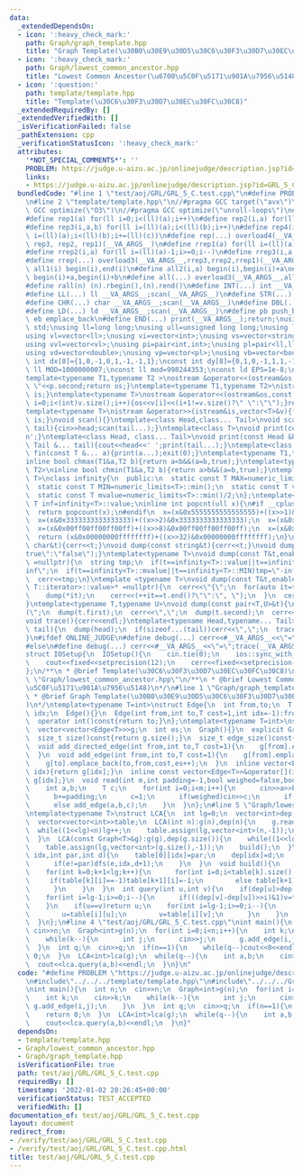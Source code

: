 ```yaml
---
data:
  _extendedDependsOn:
  - icon: ':heavy_check_mark:'
    path: Graph/graph_template.hpp
    title: "Graph Template(\u30B0\u30E9\u30D5\u30C6\u30F3\u30D7\u30EC\u30FC\u30C8)"
  - icon: ':heavy_check_mark:'
    path: Graph/lowest_common_ancestor.hpp
    title: "Lowest Common Ancestor(\u6700\u5C0F\u5171\u901A\u7956\u5148)"
  - icon: ':question:'
    path: template/template.hpp
    title: "Template(\u30C6\u30F3\u30D7\u30EC\u30FC\u30C8)"
  _extendedRequiredBy: []
  _extendedVerifiedWith: []
  _isVerificationFailed: false
  _pathExtension: cpp
  _verificationStatusIcon: ':heavy_check_mark:'
  attributes:
    '*NOT_SPECIAL_COMMENTS*': ''
    PROBLEM: https://judge.u-aizu.ac.jp/onlinejudge/description.jsp?id=GRL_5_C
    links:
    - https://judge.u-aizu.ac.jp/onlinejudge/description.jsp?id=GRL_5_C
  bundledCode: "#line 1 \"test/aoj/GRL/GRL_5_C.test.cpp\"\n#define PROBLEM \"https://judge.u-aizu.ac.jp/onlinejudge/description.jsp?id=GRL_5_C\"\
    \n#line 2 \"template/template.hpp\"\n//#pragma GCC target(\"avx\")\n//#pragma\
    \ GCC optimize(\"O3\")\n//#pragma GCC optimize(\"unroll-loops\")\n#include<bits/stdc++.h>\n\
    #define rep1(a) for(ll i=0;i<(ll)(a);i++)\n#define rep2(i,a) for(ll i=0;i<(ll)(a);i++)\n\
    #define rep3(i,a,b) for(ll i=(ll)(a);i<(ll)(b);i++)\n#define rep4(i,a,b,c) for(ll\
    \ i=(ll)(a);i<(ll)(b);i+=(ll)(c))\n#define rep(...) overload4(__VA_ARGS__, rep4,\
    \ rep3, rep2, rep1)(__VA_ARGS__)\n#define rrep1(a) for(ll i=(ll)(a)-1;i>=0;i--)\n\
    #define rrep2(i,a) for(ll i=(ll)(a)-1;i>=0;i--)\n#define rrep3(i,a,b) for(ll i=(ll)(b)-1;i>=(ll)(a);i--)\n\
    #define rrep(...) overload3(__VA_ARGS__,rrep3,rrep2,rrep1)(__VA_ARGS__)\n#define\
    \ all1(i) begin(i),end(i)\n#define all2(i,a) begin(i),begin(i)+a\n#define all3(i,a,b)\
    \ begin(i)+a,begin(i)+b\n#define all(...) overload3(__VA_ARGS__,all3,all2,all1)(__VA_ARGS__)\n\
    #define rall(n) (n).rbegin(),(n).rend()\n#define INT(...) int __VA_ARGS__;scan(__VA_ARGS__)\n\
    #define LL(...) ll __VA_ARGS__;scan(__VA_ARGS__)\n#define STR(...) string __VA_ARGS__;scan(__VA_ARGS__)\n\
    #define CHR(...) char __VA_ARGS__;scan(__VA_ARGS__)\n#define DBL(...) double __VA_ARGS__;scan(__VA_ARGS__)\n\
    #define LD(...) ld __VA_ARGS__;scan(__VA_ARGS__)\n#define pb push_back\n#define\
    \ eb emplace_back\n#define END(...) print(__VA_ARGS__);return;\nusing namespace\
    \ std;\nusing ll=long long;\nusing ull=unsigned long long;\nusing ld=long double;\n\
    using vl=vector<ll>;\nusing vi=vector<int>;\nusing vs=vector<string>;\nusing vc=vector<char>;\n\
    using vvl=vector<vl>;\nusing pi=pair<int,int>;\nusing pl=pair<ll,ll>;\nusing vvc=vector<vc>;\n\
    using vd=vector<double>;\nusing vp=vector<pl>;\nusing vb=vector<bool>;\nconst\
    \ int dx[8]={1,0,-1,0,1,-1,-1,1};\nconst int dy[8]={0,1,0,-1,1,1,-1,-1};\nconst\
    \ ll MOD=1000000007;\nconst ll mod=998244353;\nconst ld EPS=1e-8;\nconst ld PI=3.1415926535897932384626;\n\
    template<typename T1,typename T2 >\nostream &operator<<(ostream&os,const pair<T1,T2>&p){os<<p.first<<\"\
    \ \"<<p.second;return os;}\ntemplate<typename T1,typename T2>\nistream &operator>>(istream&is,pair<T1,T2>&p){is>>p.first>>p.second;return\
    \ is;}\ntemplate<typename T>\nostream &operator<<(ostream&os,const vector<T>&v){for(int\
    \ i=0;i<(int)v.size();i++){os<<v[i]<<(i+1!=v.size()?\" \":\"\");}return os;}\n\
    template<typename T>\nistream &operator>>(istream&is,vector<T>&v){for(T &in:v){is>>in;}return\
    \ is;}\nvoid scan(){}\ntemplate<class Head,class... Tail>\nvoid scan(Head&head,Tail&...\
    \ tail){cin>>head;scan(tail...);}\ntemplate<class T>\nvoid print(const T &t){cout<<t<<'\\\
    n';}\ntemplate<class Head, class... Tail>\nvoid print(const Head &head, const\
    \ Tail &... tail){cout<<head<<' ';print(tail...);}\ntemplate<class... T>\nvoid\
    \ fin(const T &... a){print(a...);exit(0);}\ntemplate<typename T1,typename T2>\n\
    inline bool chmax(T1&a,T2 b){return a<b&&(a=b,true);}\ntemplate<typename T1,typename\
    \ T2>\ninline bool chmin(T1&a,T2 b){return a>b&&(a=b,true);}\ntemplate<typename\
    \ T>\nclass infinity{\n  public:\n  static const T MAX=numeric_limits<T>::max();\n\
    \  static const T MIN=numeric_limits<T>::min();\n  static const T value=numeric_limits<T>::max()/2;\n\
    \  static const T mvalue=numeric_limits<T>::min()/2;\n};\ntemplate<typename T>const\
    \ T inf=infinity<T>::value;\ninline int popcnt(ull x){\n#if __cplusplus>=202002L\n\
    \  return popcount(x);\n#endif\n  x=(x&0x5555555555555555)+((x>>1)&0x5555555555555555);\n\
    \  x=(x&0x3333333333333333)+((x>>2)&0x3333333333333333);\n  x=(x&0x0f0f0f0f0f0f0f0f)+((x>>4)&0x0f0f0f0f0f0f0f0f);\n\
    \  x=(x&0x00ff00ff00ff00ff)+((x>>8)&0x00ff00ff00ff00ff);\n  x=(x&0x0000ffff0000ffff)+((x>>16)&0x0000ffff0000ffff);\n\
    \  return (x&0x00000000ffffffff)+((x>>32)&0x00000000ffffffff);\n}\nvoid dump(const\
    \ char&t){cerr<<t;}\nvoid dump(const string&t){cerr<<t;}\nvoid dump(const bool&t){cerr<<(t?\"\
    true\":\"false\");}\ntemplate<typename T>\nvoid dump(const T&t,enable_if_t<is_integral<T>::value>*\
    \ =nullptr){\n  string tmp;\n  if(t==infinity<T>::value||t==infinity<T>::MAX)tmp=\"\
    inf\";\n  if(t==infinity<T>::mvalue||t==infinity<T>::MIN)tmp=\"-inf\";\n  if(tmp.empty())tmp=to_string(t);\n\
    \  cerr<<tmp;\n}\ntemplate <typename T>\nvoid dump(const T&t,enable_if_t<!is_void<typename\
    \ T::iterator>::value>* =nullptr){\n  cerr<<\"{\";\n  for(auto it=t.begin();it!=t.end();){\n\
    \    dump(*it);\n    cerr<<(++it==t.end()?\"\":\", \");\n  }\n  cerr<<\"}\";\n\
    }\ntemplate<typename T,typename U>\nvoid dump(const pair<T,U>&t){\n  cerr<<\"\
    (\";\n  dump(t.first);\n  cerr<<\",\";\n  dump(t.second);\n  cerr<<\")\";\n}\n\
    void trace(){cerr<<endl;}\ntemplate<typename Head,typename... Tail>\nvoid trace(Head&&head,Tail&&...\
    \ tail){\n  dump(head);\n  if(sizeof...(tail))cerr<<\",\";\n  trace(forward<Tail>(tail)...);\n\
    }\n#ifdef ONLINE_JUDGE\n#define debug(...) cerr<<#__VA_ARGS__<<\"=\";trace(__VA_ARGS__);\n\
    #else\n#define debug(...) cerr<<#__VA_ARGS__<<\"=\";trace(__VA_ARGS__);\n#endif\n\
    struct IOSetup{\n  IOSetup(){\n    cin.tie(0);\n    ios::sync_with_stdio(0);\n\
    \    cout<<fixed<<setprecision(12);\n    cerr<<fixed<<setprecision(12);\n  }\n\
    };\n/**\n * @brief Template(\u30C6\u30F3\u30D7\u30EC\u30FC\u30C8)\n*/\n#line 1\
    \ \"Graph/lowest_common_ancestor.hpp\"\n/**\n * @brief Lowest Common Ancestor(\u6700\
    \u5C0F\u5171\u901A\u7956\u5148)\n*/\n#line 1 \"Graph/graph_template.hpp\"\n/**\n\
    \ * @brief Graph Template(\u30B0\u30E9\u30D5\u30C6\u30F3\u30D7\u30EC\u30FC\u30C8\
    )\n*/\ntemplate<typename T=int>\nstruct Edge{\n  int from,to;\n  T cost;\n  int\
    \ idx;\n  Edge(){}\n  Edge(int from,int to,T cost=1,int idx=-1):from(from),to(to),cost(cost),idx(idx){}\n\
    \  operator int()const{return to;}\n};\ntemplate<typename T=int>\nstruct Graph{\n\
    \  vector<vector<Edge<T>>>g;\n  int es;\n  Graph(){}\n  explicit Graph(int n):g(n),es(0){}\n\
    \  size_t size()const{return g.size();}\n  size_t edge_size()const{return es;}\n\
    \  void add_directed_edge(int from,int to,T cost=1){\n    g[from].emplace_back(from,to,cost,es++);\n\
    \  }\n  void add_edge(int from,int to,T cost=1){\n    g[from].emplace_back(from,to,cost,es);\n\
    \    g[to].emplace_back(to,from,cost,es++);\n  }\n  inline vector<Edge<T>>&operator[](int\
    \ idx){return g[idx];}\n  inline const vector<Edge<T>>&operator[](int idx)const{return\
    \ g[idx];}\n  void read(int m,int padding=-1,bool weighed=false,bool direct=false){\n\
    \    int a,b;\n    T c;\n    for(int i=0;i<m;i++){\n      cin>>a>>b;\n      a+=padding;\n\
    \      b+=padding;\n      c=1;\n      if(weighed)cin>>c;\n      if(direct)add_directed_edge(a,b,c);\n\
    \      else add_edge(a,b,c);\n    }\n  }\n};\n#line 5 \"Graph/lowest_common_ancestor.hpp\"\
    \ntemplate<typename T>\nstruct LCA{\n  int lg=0;\n  vector<int>dep;\n  const Graph<T>&g;\n\
    \  vector<vector<int>>table;\n  LCA(int n):g(n),dep(n){\n    g.read(n-1);\n  \
    \  while((1<<lg)<n)lg++;\n    table.assign(lg,vector<int>(n,-1));\n    build();\n\
    \  }\n  LCA(const Graph<T>&g):g(g),dep(g.size()){\n    while((1<<lg)<g.size())lg++;\n\
    \    table.assign(lg,vector<int>(g.size(),-1));\n    build();\n  }\n  void dfs(int\
    \ idx,int par,int d){\n    table[0][idx]=par;\n    dep[idx]=d;\n    for(auto &e:g[idx]){\n\
    \      if(e!=par)dfs(e,idx,d+1);\n    }\n  }\n  void build(){\n    dfs(0,-1,0);\n\
    \    for(int k=0;k+1<lg;k++){\n      for(int i=0;i<table[k].size();i++){\n   \
    \     if(table[k][i]==-1)table[k+1][i]=-1;\n        else table[k+1][i]=table[k][table[k][i]];\n\
    \      }\n    }\n  }\n  int query(int u,int v){\n    if(dep[u]>dep[v])swap(u,v);\n\
    \    for(int i=lg-1;i>=0;i--){\n      if(((dep[v]-dep[u])>>i)&1)v=table[i][v];\n\
    \    }\n    if(u==v)return u;\n    for(int i=lg-1;i>=0;i--){\n      if(table[i][u]!=table[i][v]){\n\
    \        u=table[i][u];\n        v=table[i][v];\n      }\n    }\n    return table[0][u];\n\
    \  }\n};\n#line 4 \"test/aoj/GRL/GRL_5_C.test.cpp\"\nint main(){\n  int n;\n \
    \ cin>>n;\n  Graph<int>g(n);\n  for(int i=0;i<n;i++){\n    int k;\n    cin>>k;\n\
    \    while(k--){\n      int j;\n      cin>>j;\n      g.add_edge(i,j);\n    }\n\
    \  }\n  int q;\n  cin>>q;\n  if(n==1){\n    while(q--)cout<<0<<endl;\n    return\
    \ 0;\n  }\n  LCA<int>lca(g);\n  while(q--){\n    int a,b;\n    cin>>a>>b;\n  \
    \  cout<<lca.query(a,b)<<endl;\n  }\n}\n"
  code: "#define PROBLEM \"https://judge.u-aizu.ac.jp/onlinejudge/description.jsp?id=GRL_5_C\"\
    \n#include\"../../../template/template.hpp\"\n#include\"../../../Graph/lowest_common_ancestor.hpp\"\
    \nint main(){\n  int n;\n  cin>>n;\n  Graph<int>g(n);\n  for(int i=0;i<n;i++){\n\
    \    int k;\n    cin>>k;\n    while(k--){\n      int j;\n      cin>>j;\n     \
    \ g.add_edge(i,j);\n    }\n  }\n  int q;\n  cin>>q;\n  if(n==1){\n    while(q--)cout<<0<<endl;\n\
    \    return 0;\n  }\n  LCA<int>lca(g);\n  while(q--){\n    int a,b;\n    cin>>a>>b;\n\
    \    cout<<lca.query(a,b)<<endl;\n  }\n}"
  dependsOn:
  - template/template.hpp
  - Graph/lowest_common_ancestor.hpp
  - Graph/graph_template.hpp
  isVerificationFile: true
  path: test/aoj/GRL/GRL_5_C.test.cpp
  requiredBy: []
  timestamp: '2022-01-02 20:26:45+00:00'
  verificationStatus: TEST_ACCEPTED
  verifiedWith: []
documentation_of: test/aoj/GRL/GRL_5_C.test.cpp
layout: document
redirect_from:
- /verify/test/aoj/GRL/GRL_5_C.test.cpp
- /verify/test/aoj/GRL/GRL_5_C.test.cpp.html
title: test/aoj/GRL/GRL_5_C.test.cpp
---
```

